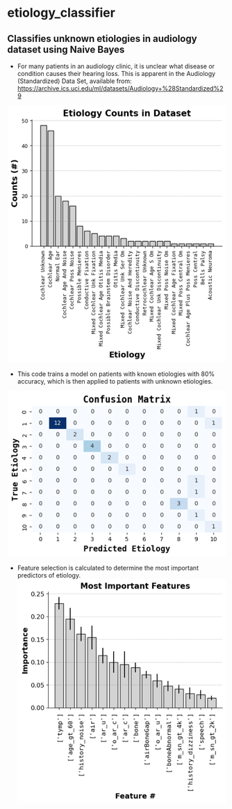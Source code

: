 # etiology_classifier


## Classifies unknown etiologies in audiology dataset using Naive Bayes

* For many patients in an audiology clinic, it is unclear what disease or condition causes their hearing loss. This is apparent in the Audiology (Standardized) Data Set, available from: https://archive.ics.uci.edu/ml/datasets/Audiology+%28Standardized%29

![](Figures/Figure1.png) 

* This code trains a model on patients with known etiologies with 80% accuracy, which is then applied to patients with unknown etiologies.

![](Figures/Figure2.png)

* Feature selection is calculated to determine the most important predictors of etiology.
![](Figures/Figure3.png)
